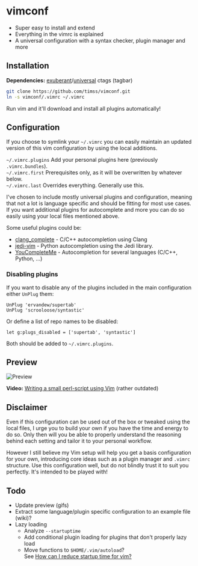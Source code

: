 vimconf
=======

* Super easy to install and extend
* Everything in the vimrc is explained
* A universal configuration with a syntax checker, plugin manager and more

Installation
------------

**Dependencies:** [exuberant](http://ctags.sourceforge.net/)/[universal](https://github.com/universal-ctags/ctags) ctags (tagbar)

```sh
git clone https://github.com/timss/vimconf.git
ln -s vimconf/.vimrc ~/.vimrc
```

Run vim and it'll download and install all plugins automatically!

Configuration
-------------

If you choose to symlink your `~/.vimrc` you can easily maintain an updated
version of this vim configuration by using the local additions.

`~/.vimrc.plugins`  Add your personal plugins here (previously `.vimrc.bundles`).   
`~/.vimrc.first`    Prerequisites only, as it will be overwritten by whatever below.   
`~/.vimrc.last`     Overrides everything. Generally use this.   

I've chosen to include mostly universal plugins and configuration, meaning that
not a lot is language specific and should be fitting for most use cases. If you
want additional plugins for autocomplete and more you can do so easily using
your local files mentioned above.

Some useful plugins could be:

* [clang\_complete](https://github.com/Rip-Rip/clang_complete) - C/C++ autocompletion using Clang
* [jedi-vim](https://github.com/davidhalter/jedi-vim) - Python autocompletion using the Jedi library.
* [YouCompleteMe](https://github.com/Valloric/YouCompleteMe) - Autocompletion for several languages (C/C++, Python, ...)

### Disabling plugins

If you want to disable any of the plugins included in the main configuration
either `UnPlug` them:

```viml
UnPlug 'ervandew/supertab'
UnPlug 'scrooloose/syntastic'
```

Or define a list of repo names to be disabled:

```viml
let g:plugs_disabled = ['supertab', 'syntastic']
```

Both should be added to `~/.vimrc.plugins`.

Preview
-------

![Preview](http://i.imgur.com/jpevpU7.png "Vim screenshot")

**Video:** [Writing a small perl-script using Vim](http://youtu.be/DrzAuLsxgwU) (rather outdated)

Disclaimer
----------

Even if this configuration can be used out of the box or tweaked using
the local files, I urge you to build your own if you have the time and
energy to do so. Only then will you be able to properly understand the
reasoning behind each setting and tailor it to your personal workflow.

However I still believe my Vim setup will help you get a basis configuration
for your own, introducing core ideas such as a plugin manager and
`.vimrc` structure. Use this configuration well, but do not blindly trust it to
suit you perfectly. It's intended to be played with!

Todo
----

* Update preview (gifs)
* Extract some language/plugin specific configuration to an example file (wiki)?
* Lazy loading
    * Analyze `--startuptime`
    * Add conditional plugin loading for plugins that don't properly lazy load
    * Move functions to `$HOME/.vim/autoload`?  
    See [How can I reduce startup time for vim?](http://stackoverflow.com/a/21197543/1076493)
